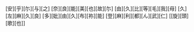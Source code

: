 [安][乎][尓][与][之] [奈][良][能][美][也][故][尓] [由][久][比][等][毛][我][母] [久][左][麻][久][良] [多][妣][由][久][布][祢][能] [登][麻][利][都][ん][武][仁] [[旋][頭][歌][也]]

